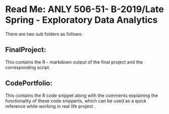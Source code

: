 # Read Me:  ANLY 506-51- B-2019/Late Spring - Exploratory Data Analytics
There are two sub folders as follows:
## FinalProject:
  This contains the R - markdown output of the final project and the corresponding script.
  
## CodePortfolio:
  This contains the R code snippet along with the comments explaining the functionality of these code snipperts, which can be   used as a quick reference while working in real life project .
